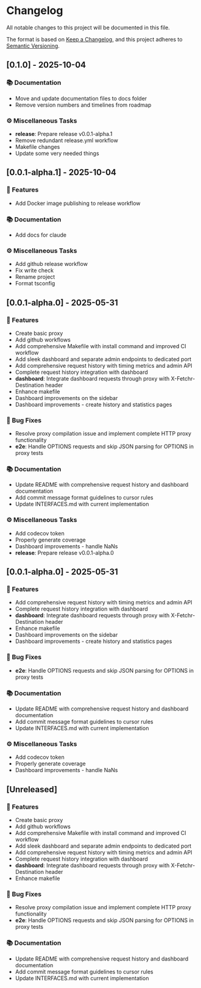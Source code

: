# Changelog

All notable changes to this project will be documented in this file.

The format is based on [Keep a Changelog](https://keepachangelog.com/en/1.0.0/),
and this project adheres to [Semantic Versioning](https://semver.org/spec/v2.0.0.html).

## [0.1.0] - 2025-10-04

### 📚 Documentation
- Move and update documentation files to docs folder
- Remove version numbers and timelines from roadmap


### ⚙️ Miscellaneous Tasks
- **release**: Prepare release v0.0.1-alpha.1
- Remove redundant release.yml workflow
- Makefile changes
- Update some very needed things


## [0.0.1-alpha.1] - 2025-10-04

### 🚀 Features
- Add Docker image publishing to release workflow


### 📚 Documentation
- Add docs for claude


### ⚙️ Miscellaneous Tasks
- Add github release workflow
- Fix write check
- Rename project
- Format tsconfig


## [0.0.1-alpha.0] - 2025-05-31

### 🚀 Features
- Create basic proxy
- Add github workflows
- Add comprehensive Makefile with install command and improved CI workflow
- Add sleek dashboard and separate admin endpoints to dedicated port
- Add comprehensive request history with timing metrics and admin API
- Complete request history integration with dashboard
- **dashboard**: Integrate dashboard requests through proxy with X-Fetchr-Destination header
- Enhance makefile
- Dashboard improvements on the sidebar
- Dashboard improvements - create history and statistics pages


### 🐛 Bug Fixes
- Resolve proxy compilation issue and implement complete HTTP proxy functionality
- **e2e**: Handle OPTIONS requests and skip JSON parsing for OPTIONS in proxy tests


### 📚 Documentation
- Update README with comprehensive request history and dashboard documentation
- Add commit message format guidelines to cursor rules
- Update INTERFACES.md with current implementation


### ⚙️ Miscellaneous Tasks
- Add codecov token
- Properly generate coverage
- Dashboard improvements - handle NaNs
- **release**: Prepare release v0.0.1-alpha.0


## [0.0.1-alpha.0] - 2025-05-31

### 🚀 Features
- Add comprehensive request history with timing metrics and admin API
- Complete request history integration with dashboard
- **dashboard**: Integrate dashboard requests through proxy with X-Fetchr-Destination header
- Enhance makefile
- Dashboard improvements on the sidebar
- Dashboard improvements - create history and statistics pages


### 🐛 Bug Fixes
- **e2e**: Handle OPTIONS requests and skip JSON parsing for OPTIONS in proxy tests


### 📚 Documentation
- Update README with comprehensive request history and dashboard documentation
- Add commit message format guidelines to cursor rules
- Update INTERFACES.md with current implementation


### ⚙️ Miscellaneous Tasks
- Add codecov token
- Properly generate coverage
- Dashboard improvements - handle NaNs


## [Unreleased]

### 🚀 Features
- Create basic proxy
- Add github workflows
- Add comprehensive Makefile with install command and improved CI workflow
- Add sleek dashboard and separate admin endpoints to dedicated port
- Add comprehensive request history with timing metrics and admin API
- Complete request history integration with dashboard
- **dashboard**: Integrate dashboard requests through proxy with X-Fetchr-Destination header
- Enhance makefile


### 🐛 Bug Fixes
- Resolve proxy compilation issue and implement complete HTTP proxy functionality
- **e2e**: Handle OPTIONS requests and skip JSON parsing for OPTIONS in proxy tests


### 📚 Documentation
- Update README with comprehensive request history and dashboard documentation
- Add commit message format guidelines to cursor rules
- Update INTERFACES.md with current implementation


<!-- generated by git-cliff -->
